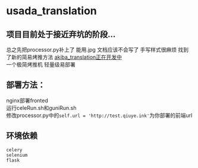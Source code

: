 # usada_translation
## 项目目前处于接近弃坑的阶段...  
总之先把processor.py补上了 能用.jpg 文档应该不会写了 
手写样式很麻烦 找到了新的简易烤推方法 [akiba_translation正在开发中](https://github.com/Akegarasu/akiba_translation)  
一个极简烤推机 轻量级易部署
## 部署方法：  
nginx部署fronted  
运行celeRun.sh和guniRun.sh  
修改processor.py中的`self.url = 'http://test.qiuye.ink'`为你部署的前端url
## 环境依赖
	celery
	selenium
	flask